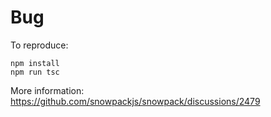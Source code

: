 # Bug

To reproduce:
```
npm install
npm run tsc
```

More information:
https://github.com/snowpackjs/snowpack/discussions/2479
